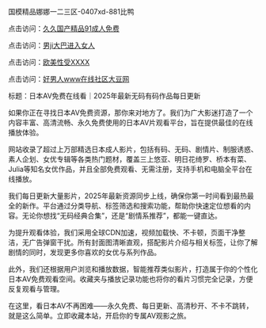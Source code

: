 国模精品娜娜一二三区-0407xd-881比鸭


点击访问：<a href="https://tfda.pages.dev/">久久国产精品91成人免费</a>

点击访问：<a href="https://cfad.pages.dev/">男ji大巴进入女人</a>

点击访问：<a href="https://bsdf-5f5.pages.dev/">欧美性受XXXX</a>

点击访问：<a href="https://gsd-agv.pages.dev/">好男人www在线社区大豆网</a>


标题：日本AV免费在线看｜2025年最新无码有码作品每日更新

如果你正在寻找日本AV免费资源，那你来对地方了。我们为广大影迷打造了一个内容丰富、高清流畅、永久免费使用的日本AV片观看平台，旨在提供最佳的在线播放体验。

网站收录了超过上万部精选日本成人影片，包括有码、无码、剧情片、制服诱惑、素人企划、女优专辑等各类热门题材，覆盖三上悠亚、明日花绮罗、桥本有菜、Julia等知名女优作品，并且全部免费观看、无需注册，支持手机和电脑全平台在线播放。

我们每日更新大量影片，2025年最新资源同步上线，确保你第一时间看到最热最全的新作。平台通过分类导航、标签筛选和搜索功能，帮助你快速定位想看的内容。无论你想找“无码经典合集”，还是“剧情系推荐”，都能一键直达。

为提升观看体验，我们采用全球CDN加速，视频加载快、不卡顿，页面干净整洁，无广告弹窗干扰。所有封面图清晰直观，搭配影片介绍与相关标签，让你了解剧情的同时，发现更多你喜欢的女优与系列作品。

此外，我们还根据用户浏览和播放数据，智能推荐类似影片，打造属于你的个性化日本AV免费观看空间。收藏夹与播放记录功能也将你的看片习惯完全记录，方便反复观看与管理。

在这里，看日本AV不再困难——永久免费、每日更新、高清秒开、不卡不跳转，就是这么简单。立即收藏本站，开启你的专属AV观影之旅。


<span style="display:none;">[Canonical link](https://github.com/xued2604/45392 ）</span>
